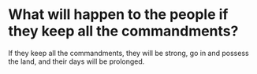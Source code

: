 # What will happen to the people if they keep all the commandments?

If they keep all the commandments, they will be strong, go in and possess the land, and their days will be prolonged.
